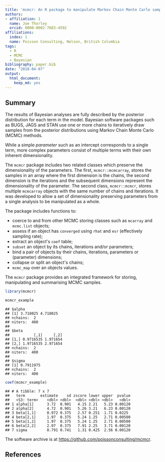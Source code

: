 ```yaml
---
title: 'mcmcr: An R package to manipulate Markov Chain Monte Carlo samples'
authors:
- affiliation: 1
  name: Joe Thorley
  orcid: 0000-0002-7683-4592
affiliations:
  index: 1
  name: Poisson Consulting, Nelson, British Columbia
tags: 
  - R
  - MCMC
  - Bayesian
bibliography: paper.bib
date: "2018-04-07"
output: 
  html_document: 
    keep_md: yes
---
```




## Summary

The results of Bayesian analyses are fully described by the posterior distribution for each term in the model.
Bayesian software packages such as BUGS, JAGS and STAN use one or more chains to iteratively draw samples from the posterior distributions using Markov Chain Monte Carlo (MCMC) methods.

While a simple *parameter* such as an intercept corresponds to a single term, more complex parameters consist of multiple terms with their own inherent dimensionality.

The `mcmcr` package includes two related classes which preserve the dimensionality of the parameters.
The first, `mcmcr::mcmcarray`, stores the samples in an array where the first dimension is the chains, the second dimension is the iterations and the subsequent dimensions represent the dimensionality of the parameter. 
The second class, `mcmcr::mcmcr`, stores multiple `mcmcarray` objects with the same number of chains and iterations. 
It was developed to allow a set of dimensionality preserving parameters from a single analysis to be manipulated as a whole.

The package includes functions to:

- coerce to and from other MCMC storing classes such as `mcarray` and `mcmc.list` objects; 
- assess if an object has `converged` using `rhat` and `esr` (effectively sampling rate);
- extract an object's `coef` table; 
- `subset` an object by its chains, iterations and/or parameters;
- bind a pair of objects by their chains, iterations, parameters or (parameter) dimensions;
- collapse or split an object's chains;
- `mcmc_map` over an objects values.

The `mcmcr` package provides an integrated framework for storing, manipulating and summarising MCMC samples.


```r
library(mcmcr)

mcmcr_example
```

```
## $alpha
## [1] 3.718025 4.718025
## nchains:  2 
## niters:  400 
## 
## $beta
##           [,1]     [,2]
## [1,] 0.9716535 1.971654
## [2,] 1.9716535 2.971654
## nchains:  2 
## niters:  400 
## 
## $sigma
## [1] 0.7911975
## nchains:  2 
## niters:  400
```

```r
coef(mcmcr_example)
```

```
## # A tibble: 7 x 7
##   term       estimate    sd zscore lower upper  pvalue
##   <S3: term>    <dbl> <dbl>  <dbl> <dbl> <dbl>   <dbl>
## 1 alpha[1]      3.72  0.901   4.15 2.21   5.23 0.00120
## 2 alpha[2]      4.72  0.901   5.26 3.21   6.23 0.00120
## 3 beta[1,1]     0.972 0.375   2.57 0.251  1.71 0.0225 
## 4 beta[2,1]     1.97  0.375   5.24 1.25   2.71 0.00500
## 5 beta[1,2]     1.97  0.375   5.24 1.25   2.71 0.00500
## 6 beta[2,2]     2.97  0.375   7.91 2.25   3.71 0.00120
## 7 sigma         0.791 0.741   1.31 0.425  2.56 0.00120
```

The software archive is at <https://github.com/poissonconsulting/mcmcr>.

## References
